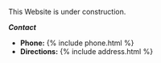 This Website is under construction.

***Contact***

* **Phone:** {% include phone.html %}
* **Directions:** {% include address.html %}
